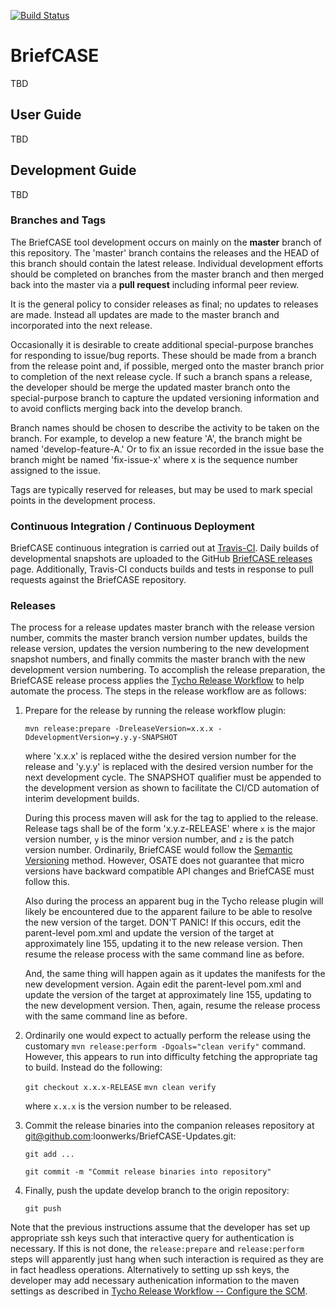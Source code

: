 [![Build Status](https://travis-ci.org/loonwerks/BriefCASE.svg?branch=master)](https://travis-ci.org/loonwerks/BriefCASE)

# BriefCASE

TBD

## User Guide

TBD

## Development Guide

TBD

### Branches and Tags

The BriefCASE tool development occurs on mainly on the **master**
branch of this repository.  The 'master' branch contains the releases
and the HEAD of this branch should contain the latest release.
Individual development efforts should be completed on branches from
the master branch and then merged back into the master via a **pull
request** including informal peer review.

It is the general policy to consider releases as final; no updates to
releases are made.  Instead all updates are made to the master branch
and incorporated into the next release.

Occasionally it is desirable to create additional special-purpose
branches for responding to issue/bug reports.  These should be made
from a branch from the release point and, if possible, merged onto the
master branch prior to completion of the next release cycle.  If such
a branch spans a release, the developer should be merge the updated
master branch onto the special-purpose branch to capture the updated
versioning information and to avoid conflicts merging back into the
develop branch.

Branch names should be chosen to describe the activity to be taken on
the branch.  For example, to develop a new feature 'A', the branch
might be named 'develop-feature-A.'  Or to fix an issue recorded in
the issue base the branch might be named 'fix-issue-x' where x is the
sequence number assigned to the issue.

Tags are typically reserved for releases, but may be used to mark
special points in the development process.

### Continuous Integration / Continuous Deployment

BriefCASE continuous integration is carried out at
[Travis-CI](https://www.travis.org).  Daily builds of developmental
snapshots are uploaded to the GitHub [BriefCASE
releases](https://github.com/loonwerks/BriefCASE/releases) page.
Additionally, Travis-CI conducts builds and tests in response to pull
requests against the BriefCASE repository.

### Releases

The process for a release updates master branch with the release
version number, commits the master branch version number updates,
builds the release version, updates the version numbering to the new
development snapshot numbers, and finally commits the master branch
with the new development version numbering.  To accomplish the release
preparation, the BriefCASE release process applies the [Tycho Release
Workflow](https://wiki.eclipse.org/Tycho/Release_Workflow) to help
automate the process.  The steps in the release workflow are as
follows:

1. Prepare for the release by running the release workflow plugin:

   `mvn release:prepare -DreleaseVersion=x.x.x
   -DdevelopmentVersion=y.y.y-SNAPSHOT`

   where 'x.x.x' is replaced withe the desired version number for the
   release and 'y.y.y' is replaced with the desired version number for
   the next development cycle.  The SNAPSHOT qualifier must be
   appended to the development version as shown to facilitate the
   CI/CD automation of interim development builds.

   During this process maven will ask for the tag to applied to the
   release. Release tags shall be of the form 'x.y.z-RELEASE' where
   `x` is the major version number, `y` is the minor version number,
   and `z` is the patch version number.  Ordinarily, BriefCASE would
   follow the [Semantic Versioning](https://semver.org/) method.
   However, OSATE does not guarantee that micro versions have backward
   compatible API changes and BriefCASE must follow this.

   Also during the process an apparent bug in the Tycho release plugin
   will likely be encountered due to the apparent failure to be able
   to resolve the new version of the target. DON'T PANIC! If this
   occurs, edit the parent-level pom.xml and update the version of the
   target at approximately line 155, updating it to the new release
   version. Then resume the release process with the same command line
   as before.

   And, the same thing will happen again as it updates the manifests
   for the new development version.  Again edit the parent-level
   pom.xml and update the version of the target at approximately line
   155, updating to the new development version.  Then, again, resume
   the release process with the same command line as before.

1. Ordinarily one would expect to actually perform the release using
   the customary `mvn release:perform -Dgoals="clean verify"` command.
   However, this appears to run into difficulty fetching the appropriate
   tag to build.  Instead do the following:

   `git checkout x.x.x-RELEASE`
   `mvn clean verify`

   where `x.x.x` is the version number to be released.

1. Commit the release binaries into the companion releases repository at
   git@github.com:loonwerks/BriefCASE-Updates.git:

   `git add ...`

   `git commit -m "Commit release binaries into repository"`

1. Finally, push the update develop branch to the origin repository:

   `git push`

Note that the previous instructions assume that the developer has set
up appropriate ssh keys such that interactive query for authentication
is necessary.  If this is not done, the `release:prepare` and
`release:perform` steps will apparently just hang when such
interaction is required as they are in fact headless operations.
Alternatively to setting up ssh keys, the developer may add necessary
authenication information to the maven settings as described in [Tycho
Release Workflow -- Configure the
SCM](https://wiki.eclipse.org/Tycho/Release_Workflow#Configure_the_SCM).
